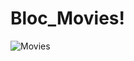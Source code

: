 # Bloc_Movies!
![Movies](https://user-images.githubusercontent.com/78478151/219354223-e7339949-2f64-4dda-9bd4-cec072eca5da.jpg)
